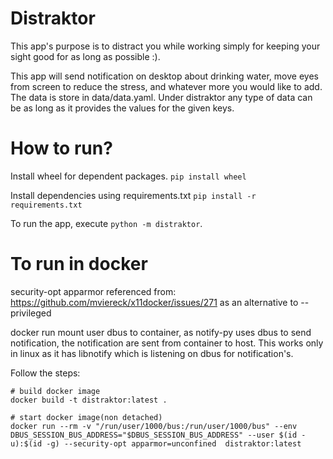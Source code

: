 # Distraktor

This app's purpose is to distract you while working simply for keeping your sight good for as long as possible :).

This app will send notification on desktop about drinking water, move eyes from screen to reduce the stress, and whatever more you would like to add. The data is store in data/data.yaml. Under distraktor any type of data can be as long as it provides the values for the given keys.

# How to run?

Install wheel for dependent packages. `pip install wheel`

Install dependencies using requirements.txt `pip install -r requirements.txt`

To run the app, execute `python -m distraktor`.

# To run in docker

security-opt apparmor referenced from: https://github.com/mviereck/x11docker/issues/271 as an alternative to --privileged

docker run mount user dbus to container, as notify-py uses dbus to send notification, the notification are sent from container to host. This works only in linux as it has libnotify which is listening on dbus for notification's.

Follow the steps:

```
# build docker image
docker build -t distraktor:latest .

# start docker image(non detached)
docker run --rm -v "/run/user/1000/bus:/run/user/1000/bus" --env DBUS_SESSION_BUS_ADDRESS="$DBUS_SESSION_BUS_ADDRESS" --user $(id -u):$(id -g) --security-opt apparmor=unconfined  distraktor:latest
```

